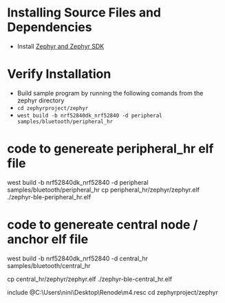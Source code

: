 # Installing Source Files and Dependencies
* Install [Zephyr and Zephyr SDK](https://docs.zephyrproject.org/latest/develop/getting_started/index.html)

# Verify Installation
* Build sample program by running the following comands from the zephyr directory
* `cd zephyrproject/zephyr`
* `west build -b nrf52840dk_nrf52840 -d peripheral samples/bluetooth/peripheral_hr`






# code to genereate peripheral_hr elf file
west build -b nrf52840dk_nrf52840 -d peripheral samples/bluetooth/peripheral_hr
cp peripheral_hr/zephyr/zephyr.elf ./zephyr-ble-peripheral_hr.elf

# code to genereate central node / anchor elf file
west build -b nrf52840dk_nrf52840 -d central_hr samples/bluetooth/central_hr

cp central_hr/zephyr/zephyr.elf ./zephyr-ble-central_hr.elf


include @C:\Users\nini\Desktop\Renode\m4.resc
cd zephyrproject/zephyr
